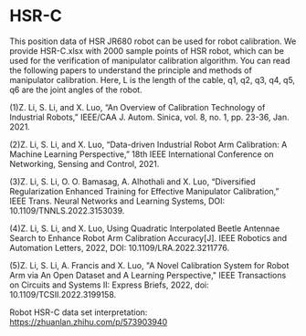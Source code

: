 # HSR-C
This position data of HSR JR680 robot can be used for robot calibration. We provide HSR-C.xlsx with 2000 sample points of HSR robot, which can be used for the verification of manipulator calibration algorithm. You can read the following papers to understand the principle and methods of manipulator calibration. Here,  L is the length of the cable, q1, q2, q3, q4, q5, q6 are the joint angles of the robot.

(1)Z. Li, S. Li, and X. Luo, “An Overview of Calibration Technology of Industrial Robots,” IEEE/CAA J. Autom. Sinica, vol. 8, no. 1, pp. 23-36, Jan. 2021.

(2)Z. Li, S. Li, and X. Luo, “Data-driven Industrial Robot Arm Calibration: A Machine Learning Perspective,” 18th IEEE International Conference on Networking, Sensing and Control, 2021.

(3)Z. Li, S. Li, O. O. Bamasag, A. Alhothali and X. Luo, “Diversified Regularization Enhanced Training for Effective Manipulator Calibration,” IEEE Trans. Neural Networks and Learning Systems, DOI: 10.1109/TNNLS.2022.3153039.

(4)Z. Li, S. Li, and X. Luo, Using Quadratic Interpolated Beetle Antennae Search to Enhance Robot Arm Calibration Accuracy[J]. IEEE Robotics and Automation Letters, 2022, DOI: 10.1109/LRA.2022.3211776.

(5)Z. Li, S. Li, A. Francis and X. Luo, "A Novel Calibration System for Robot Arm via An Open Dataset and A Learning Perspective," IEEE Transactions on Circuits and Systems II: Express Briefs, 2022, doi: 10.1109/TCSII.2022.3199158.

Robot HSR-C data set interpretation: https://zhuanlan.zhihu.com/p/573903940
